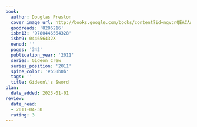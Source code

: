 ```yaml
---
book:
  author: Douglas Preston
  cover_image_url: http://books.google.com/books/content?id=ngvcnQEACAAJ&printsec=frontcover&img=1&zoom=1&source=gbs_api
  goodreads: '8286216'
  isbn13: '9780446564328'
  isbn9: 044656432X
  owned: ''
  pages: '342'
  publication_year: '2011'
  series: Gideon Crew
  series_position: '2011'
  spine_color: '#b50b0b'
  tags: ''
  title: Gideon\'s Sword
plan:
  date_added: 2023-01-01
review:
  date_read:
  - 2011-04-30
  rating: 3
---
```

